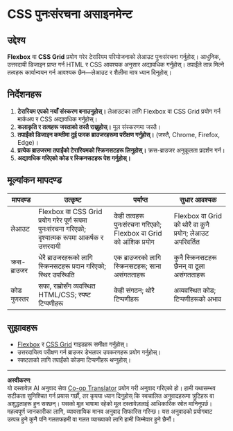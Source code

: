 <!--
CO_OP_TRANSLATOR_METADATA:
{
  "original_hash": "a212cc22a18eddf9046b7a16dfbafd8b",
  "translation_date": "2025-10-03T09:22:22+00:00",
  "source_file": "3-terrarium/2-intro-to-css/assignment.md",
  "language_code": "ne"
}
-->
# CSS पुनःसंरचना असाइनमेन्ट

## उद्देश्य

**Flexbox** वा **CSS Grid** प्रयोग गरेर टेरारियम परियोजनाको लेआउट पुनःसंरचना गर्नुहोस्। आधुनिक, उत्तरदायी डिजाइन प्राप्त गर्न HTML र CSS आवश्यक अनुसार अद्यावधिक गर्नुहोस्। तपाईंले तान्न मिल्ने तत्वहरू कार्यान्वयन गर्न आवश्यक छैन—लेआउट र शैलीमा मात्र ध्यान दिनुहोस्।

## निर्देशनहरू

1. **टेरारियम एपको नयाँ संस्करण बनाउनुहोस्।** लेआउटका लागि Flexbox वा CSS Grid प्रयोग गर्न मार्कअप र CSS अद्यावधिक गर्नुहोस्।
2. **कलाकृति र तत्वहरू जस्ताको तस्तै राख्नुहोस्।** मूल संस्करणमा जस्तै।
3. **तपाईंको डिजाइन कम्तीमा दुई फरक ब्राउजरहरूमा परीक्षण गर्नुहोस्।** (जस्तै, Chrome, Firefox, Edge)।
4. **प्रत्येक ब्राउजरमा तपाईंको टेरारियमको स्क्रिनसटहरू लिनुहोस्।** क्रस-ब्राउजर अनुकूलता प्रदर्शन गर्न।
5. **अद्यावधिक गरिएको कोड र स्क्रिनसटहरू पेश गर्नुहोस्।**

## मूल्यांकन मापदण्ड

| मापदण्ड   | उत्कृष्ट                                                                  | पर्याप्त                              | सुधार आवश्यक                          |
|------------|--------------------------------------------------------------------------|---------------------------------------|----------------------------------------|
| लेआउट     | Flexbox वा CSS Grid प्रयोग गरेर पूर्ण रूपमा पुनःसंरचना गरिएको; दृश्यात्मक रूपमा आकर्षक र उत्तरदायी | केही तत्वहरू पुनःसंरचना गरिएको; Flexbox वा Grid को आंशिक प्रयोग | Flexbox वा Grid को थोरै वा कुनै प्रयोग; लेआउट अपरिवर्तित |
| क्रस-ब्राउजर | धेरै ब्राउजरहरूको लागि स्क्रिनसटहरू प्रदान गरिएको; स्थिर उपस्थिति      | एक ब्राउजरको लागि स्क्रिनसटहरू; साना असंगतताहरू | कुनै स्क्रिनसटहरू छैनन् वा ठूला असंगतताहरू |
| कोड गुणस्तर | सफा, राम्रोसँग व्यवस्थित HTML/CSS; स्पष्ट टिप्पणीहरू                  | केही संगठन; थोरै टिप्पणीहरू           | अव्यवस्थित कोड; टिप्पणीहरूको अभाव      |

## सुझावहरू

- [Flexbox](https://css-tricks.com/snippets/css/a-guide-to-flexbox/) र [CSS Grid](https://css-tricks.com/snippets/css/complete-guide-grid/) गाइडहरू समीक्षा गर्नुहोस्।
- उत्तरदायित्व परीक्षण गर्न ब्राउजर डेभलपर उपकरणहरू प्रयोग गर्नुहोस्।
- स्पष्टताको लागि तपाईंको कोडमा टिप्पणीहरू थप्नुहोस्।

---

**अस्वीकरण**:  
यो दस्तावेज़ AI अनुवाद सेवा [Co-op Translator](https://github.com/Azure/co-op-translator) प्रयोग गरी अनुवाद गरिएको हो। हामी यथासम्भव सटीकता सुनिश्चित गर्न प्रयास गर्छौं, तर कृपया ध्यान दिनुहोस् कि स्वचालित अनुवादहरूमा त्रुटिहरू वा अशुद्धताहरू हुन सक्छन्। यसको मूल भाषामा रहेको मूल दस्तावेज़लाई आधिकारिक स्रोत मानिनुपर्छ। महत्वपूर्ण जानकारीका लागि, व्यावसायिक मानव अनुवाद सिफारिस गरिन्छ। यस अनुवादको प्रयोगबाट उत्पन्न हुने कुनै पनि गलतफहमी वा गलत व्याख्याको लागि हामी जिम्मेवार हुने छैनौं।
